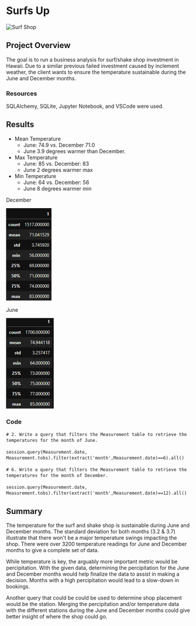 # Surfs Up

![Surf Shop](https://blondetobronze.com/wp-content/uploads/2017/07/IMG_2983.jpg)

## Project Overview
The goal is to run a business analysis for surf/shake shop investment in Hawaii. Due to a similar previous failed investment caused by inclement weather, the client wants to ensure the temperature sustainable during the June and December months.

### Resources

SQLAlchemy, SQLite, Jupyter Notebook, and VSCode were used.



## Results

- Mean Temperature
  - June: 74.9 vs. December 71.0
  - June 3.9 degrees warmer than December.
- Max Temperature
  - June: 85 vs. December: 83
  - June 2 degrees warmer max
- Min Temperature
  - June: 64 vs. December: 56
  - June 8 degrees warmer min

 December
 
![December](Resources/summarydec.png)

June

![June](Resources/summary.png)

### Code

    # 2. Write a query that filters the Measurement table to retrieve the temperatures for the month of June. 
    
    session.query(Measurement.date, Measurement.tobs).filter(extract('month',Measurement.date)==6).all()
    
    # 6. Write a query that filters the Measurement table to retrieve the temperatures for the month of December.
    
    session.query(Measurement.date, Measurement.tobs).filter(extract('month',Measurement.date)==12).all()

## Summary

The temperature for the surf and shake shop is sustainable during June and December months. The standard deviation for both months (3.2 & 3.7) illustrate that there won't be a major temperature swings impacting the shop. There were over 3200 temperature readings for June and December months to give a complete set of data.

While temperature is key, the arguably more important metric would be percipitation. With the given data, determining the percipitation for the June and December months would help finalize the data to assist in making a decision. Months with a high percipitation would lead to a slow-down in bookings. 

Another query that could be could be used to determine shop placement would be the station. Merging the percipitation and/or temperature data with the different stations during the June and December months could give better insight of where the shop could go.






